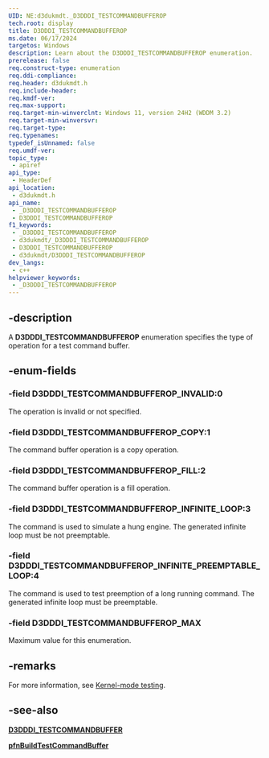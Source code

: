 ```yaml
---
UID: NE:d3dukmdt._D3DDDI_TESTCOMMANDBUFFEROP
tech.root: display
title: D3DDDI_TESTCOMMANDBUFFEROP
ms.date: 06/17/2024
targetos: Windows
description: Learn about the D3DDDI_TESTCOMMANDBUFFEROP enumeration.
prerelease: false
req.construct-type: enumeration
req.ddi-compliance: 
req.header: d3dukmdt.h
req.include-header: 
req.kmdf-ver: 
req.max-support: 
req.target-min-winverclnt: Windows 11, version 24H2 (WDDM 3.2)
req.target-min-winversvr: 
req.target-type: 
req.typenames: 
typedef_isUnnamed: false
req.umdf-ver: 
topic_type:
 - apiref
api_type:
 - HeaderDef
api_location:
 - d3dukmdt.h
api_name:
 - _D3DDDI_TESTCOMMANDBUFFEROP
 - D3DDDI_TESTCOMMANDBUFFEROP
f1_keywords:
 - _D3DDDI_TESTCOMMANDBUFFEROP
 - d3dukmdt/_D3DDDI_TESTCOMMANDBUFFEROP
 - D3DDDI_TESTCOMMANDBUFFEROP
 - d3dukmdt/D3DDDI_TESTCOMMANDBUFFEROP
dev_langs:
 - c++
helpviewer_keywords:
 - _D3DDDI_TESTCOMMANDBUFFEROP
---
```


## -description

A **D3DDDI_TESTCOMMANDBUFFEROP** enumeration specifies the type of operation for a test command buffer.

## -enum-fields

### -field D3DDDI_TESTCOMMANDBUFFEROP_INVALID:0

The operation is invalid or not specified.

### -field D3DDDI_TESTCOMMANDBUFFEROP_COPY:1

The command buffer operation is a copy operation.

### -field D3DDDI_TESTCOMMANDBUFFEROP_FILL:2

The command buffer operation is a fill operation.

### -field D3DDDI_TESTCOMMANDBUFFEROP_INFINITE_LOOP:3

The command is used to simulate a hung engine. The generated infinite loop must be not preemptable.

### -field D3DDDI_TESTCOMMANDBUFFEROP_INFINITE_PREEMPTABLE_LOOP:4

The command is used to test preemption of a long running command. The generated infinite loop must be preemptable.

### -field D3DDDI_TESTCOMMANDBUFFEROP_MAX

Maximum value for this enumeration.

## -remarks

For more information, see [Kernel-mode testing](/windows-hardware/drivers/display/kernel-mode-testing).

## -see-also

[**D3DDDI_TESTCOMMANDBUFFER**](ns-d3dukmdt-d3dddi_testcommandbuffer.md)

[**pfnBuildTestCommandBuffer**](../d3dkmddi/nc-d3dkmddi-dxgkddi_kernelmodetestinginterface.md)
